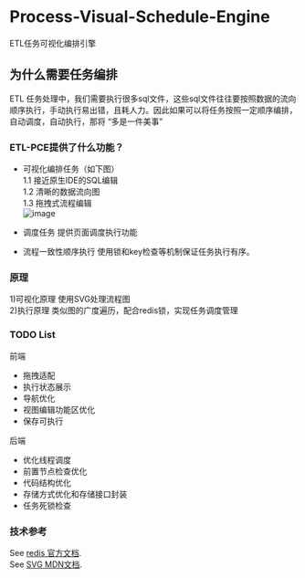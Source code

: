 # Process-Visual-Schedule-Engine
 ETL任务可视化编排引擎




## 为什么需要任务编排
ETL 任务处理中，我们需要执行很多sql文件，这些sql文件往往要按照数据的流向顺序执行，手动执行易出错，且耗人力。因此如果可以将任务按照一定顺序编排，自动调度，自动执行，那将 “多是一件美事”

### ETL-PCE提供了什么功能？
- 可视化编排任务（如下图）
  <br>
 1.1 接近原生IDE的SQL编辑
  <br>
 1.2 清晰的数据流向图
  <br>
 1.3 拖拽式流程编辑
  <br>
 ![image](https://user-images.githubusercontent.com/36019799/149656542-11584f01-5dd2-4642-be75-6b353c2fc71c.png)
 
- 调度任务
  提供页面调度执行功能
- 流程一致性顺序执行
  使用锁和key检查等机制保证任务执行有序。


### 原理
1)可视化原理 使用SVG处理流程图
<br>
2)执行原理 类似图的广度遍历，配合redis锁，实现任务调度管理

### TODO List
前端
- 拖拽适配
- 执行状态展示
- 导航优化
- 视图编辑功能区优化
- 保存可执行

后端
- 优化线程调度
- 前置节点检查优化
- 代码结构优化
- 存储方式优化和存储接口封装
- 任务死锁检查

### 技术参考
See [redis 官方文档](https://redis.io/documentation).
<br>
See [SVG MDN文档](https://developer.mozilla.org/zh-CN/docs/Web/SVG/Element/svg).
